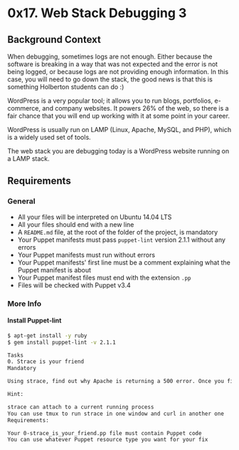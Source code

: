 # 0x17. Web Stack Debugging 3

## Background Context
When debugging, sometimes logs are not enough. Either because the software is breaking in a way that was not expected and the error is not being logged, or because logs are not providing enough information. In this case, you will need to go down the stack, the good news is that this is something Holberton students can do :)

WordPress is a very popular tool; it allows you to run blogs, portfolios, e-commerce, and company websites. It powers 26% of the web, so there is a fair chance that you will end up working with it at some point in your career.

WordPress is usually run on LAMP (Linux, Apache, MySQL, and PHP), which is a widely used set of tools.

The web stack you are debugging today is a WordPress website running on a LAMP stack.

## Requirements
### General
- All your files will be interpreted on Ubuntu 14.04 LTS
- All your files should end with a new line
- A `README.md` file, at the root of the folder of the project, is mandatory
- Your Puppet manifests must pass `puppet-lint` version 2.1.1 without any errors
- Your Puppet manifests must run without errors
- Your Puppet manifests' first line must be a comment explaining what the Puppet manifest is about
- Your Puppet manifest files must end with the extension `.pp`
- Files will be checked with Puppet v3.4

### More Info
#### Install Puppet-lint
```bash
$ apt-get install -y ruby
$ gem install puppet-lint -v 2.1.1

Tasks
0. Strace is your friend
Mandatory

Using strace, find out why Apache is returning a 500 error. Once you find the issue, fix it and then automate it using Puppet (instead of using Bash as you were previously doing).

Hint:

strace can attach to a current running process
You can use tmux to run strace in one window and curl in another one
Requirements:

Your 0-strace_is_your_friend.pp file must contain Puppet code
You can use whatever Puppet resource type you want for your fix
